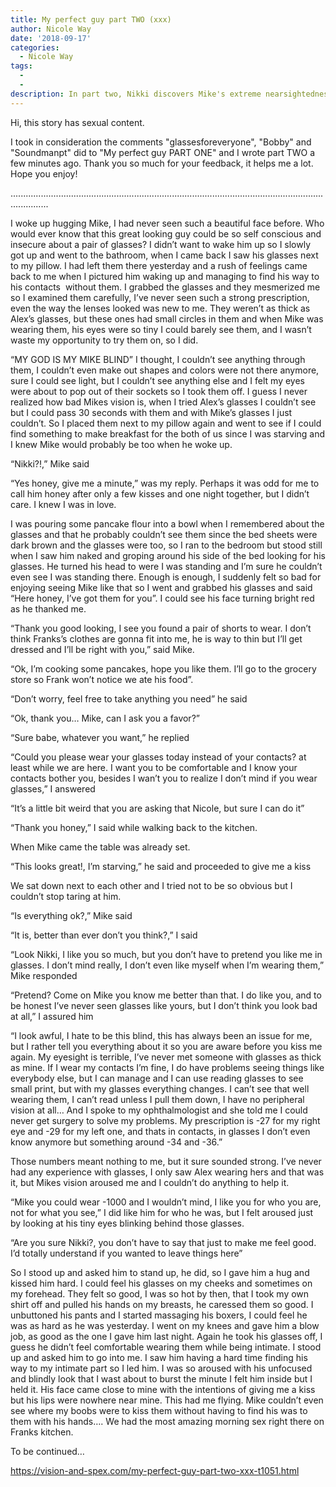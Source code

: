 ```yaml
---
title: My perfect guy part TWO (xxx)
author: Nicole Way
date: '2018-09-17'
categories:
  - Nicole Way
tags:
  - 
  - 
description: In part two, Nikki discovers Mike's extreme nearsightedness and asks him to wear glasses for her.
---
```

Hi, this story has sexual content.

I took in consideration the comments "glassesforeveryone", "Bobby" and "Soundmanpt" did to "My perfect guy PART ONE" and I wrote part TWO a few minutes ago. Thank you so much for your feedback, it helps me a lot. Hope you enjoy!

...........................................................................................................................................



I woke up hugging Mike, I had never seen such a beautiful face before. Who would ever know that this great looking guy could be so self conscious and insecure about a pair of glasses? 
I didn’t want to wake him up so I slowly got up and went to the bathroom, when I came back I saw his glasses next to my pillow. I had left them there yesterday and a rush of feelings came back to me when I pictured him waking up and managing to find his way to his contacts  without them. I grabbed the glasses and they mesmerized me so I examined them carefully, I’ve never seen such a strong prescription, even the way the lenses looked was new to me. They weren’t as thick as Alex’s glasses, but these ones had small circles in them and when Mike was wearing them, his eyes were so tiny I could barely see them, and I wasn’t waste my opportunity to try them on, so I did. 

“MY GOD IS MY MIKE BLIND” I thought, I couldn’t see anything through them, I couldn’t even make out shapes and colors were not there anymore, sure I could see light, but I couldn’t see anything else and I felt my eyes were about to pop out of their sockets so I took them off. 
I guess I never realized how bad Mikes vision is, when I tried Alex’s glasses I couldn’t see but I could pass 30 seconds with them and with Mike’s glasses I just couldn’t. So I placed them next to my pillow again and went to see if I could find something to make breakfast for the both of us since I was starving and I knew Mike would probably be too when he woke up. 

“Nikki?!,” Mike said

“Yes honey, give me a minute,” was my reply. Perhaps it was odd for me to call him honey after only a few kisses and one night together, but I didn’t care. I knew I was in love.

I was pouring some pancake flour into a bowl when I remembered about the glasses and that he probably couldn’t see them since the bed sheets were dark brown and the glasses were too, so I ran to the bedroom but stood still when I saw him naked and groping around his side of the bed looking for his glasses. He turned his head to were I was standing and I’m sure he couldn’t even see I was standing there. Enough is enough, I suddenly felt so bad for enjoying seeing Mike like that so I went and grabbed his glasses and said “Here honey, I’ve got them for you”. I could see his face turning bright red as he thanked me. 

“Thank you good looking, I see you found a pair of shorts to wear. I don’t think Franks’s clothes are gonna fit into me, he is way to thin but I’ll get dressed and I’ll be right with you,” said Mike.

“Ok, I’m cooking some pancakes, hope you like them. I’ll go to the grocery store so Frank won’t notice we ate his food”.

“Don’t worry, feel free to take anything you need” he said

“Ok, thank you… Mike, can I ask you a favor?”

“Sure babe, whatever you want,” he replied

“Could you please wear your glasses today instead of your contacts? at least while we are here. I want you to be comfortable and I know your contacts bother you, besides I wan’t you to realize I don’t mind if you wear glasses,” I answered

“It’s a little bit weird that you are asking that Nicole, but sure I can do it”

“Thank you honey,” I said while walking back to the kitchen.


When Mike came the table was already set.

“This looks great!, I’m starving,” he said and proceeded to give me a kiss 

We sat down next to each other and I tried not to be so obvious but I couldn’t stop taring at him.


“Is everything ok?,” Mike said

“It is, better than ever don’t you think?,” I said

“Look Nikki, I like you so much, but you don’t have to pretend you like me in glasses. I don’t mind really, I don’t even like myself when I’m wearing them,” Mike responded 

“Pretend? Come on Mike you know me better than that. I do like you, and to be honest I’ve never seen glasses like yours, but I don’t think you look bad at all,” I assured him

“I look awful, I hate to be this blind, this has always been an issue for me, but I rather tell you everything about it so you are aware before you kiss me again. My eyesight is terrible, I’ve never met someone with glasses as thick as mine. If I wear my contacts I’m fine, I do have problems seeing things like everybody else, but I can manage and I can use reading glasses to see small print, but with my glasses everything changes. I can’t see that well wearing them, I can’t read unless I pull them down, I have no peripheral vision at all… And I spoke to my ophthalmologist and she told me I could never get surgery to solve my problems. My prescription is -27 for my right eye and -29 for my left one, and thats in contacts, in glasses I don’t even know anymore but something around -34 and -36.”

Those numbers meant nothing to me, but it sure sounded strong. I’ve never had any experience with glasses, I only saw Alex wearing hers and that was it, but Mikes vision aroused me and I couldn’t do anything to help it.

“Mike you could wear -1000 and I wouldn’t mind, I like you for who you are, not for what you see,” I did like him for who he was, but I felt aroused just by looking at his tiny eyes blinking behind those glasses.

“Are you sure Nikki?, you don’t have to say that just to make me feel good. I’d totally understand if you wanted to leave things here”

So I stood up and asked him to stand up, he did, so I gave him a hug and kissed him hard. I could feel his glasses on my cheeks and sometimes on my forehead. They felt so good, I was so hot by then, that I took my own shirt off and pulled his hands on my breasts, he caressed them so good. I unbuttoned his pants and I started massaging his boxers, I could feel he was as hard as he was yesterday. I went on my knees and gave him a blow job, as good as the one I gave him last night. Again he took his glasses off, I guess he didn’t feel comfortable wearing them while being intimate. I stood up and asked him to go into me. I saw him having a hard time finding his way to my intimate part so I led him. I was so aroused with his unfocused and blindly look that I wast about to burst the minute I felt him inside but I held it. His face came close to mine with the intentions of giving me a kiss but his lips were nowhere near mine. This had me flying. Mike couldn’t even see where my boobs were to kiss them without having to find his was to them with his hands…. We had the most amazing morning sex right there on Franks kitchen.

To be continued…

https://vision-and-spex.com/my-perfect-guy-part-two-xxx-t1051.html